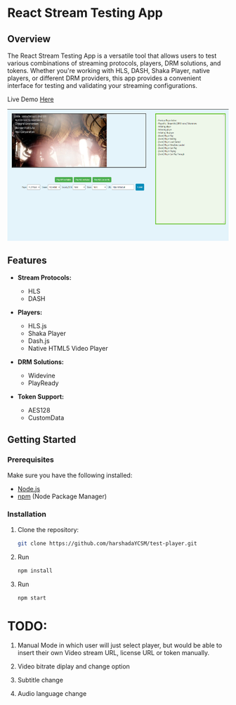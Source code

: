# React Stream Testing App

## Overview

The React Stream Testing App is a versatile tool that allows users to test various combinations of streaming protocols, players, DRM solutions, and tokens. Whether you're working with HLS, DASH, Shaka Player, native players, or different DRM providers, this app provides a convenient interface for testing and validating your streaming configurations.

Live Demo <a href="https://harshadaycsm.github.io/test-player/">Here</a>

<img src="test-player.png" height="300px"></img>

## Features

- **Stream Protocols:**
  - HLS
  - DASH

- **Players:**
  - HLS.js
  - Shaka Player
  - Dash.js
  - Native HTML5 Video Player

- **DRM Solutions:**
  - Widevine
  - PlayReady

- **Token Support:**
  - AES128
  - CustomData

## Getting Started

### Prerequisites

Make sure you have the following installed:

- [Node.js](https://nodejs.org/)
- [npm](https://www.npmjs.com/) (Node Package Manager)

### Installation

1. Clone the repository:

   ```bash
   git clone https://github.com/harshadaYCSM/test-player.git

2. Run 
   ```bash
   npm install

3. Run 
   ```bash
   npm start


# TODO:
1. Manual Mode in which user will just select player, but would be able to insert their own Video stream URL, license URL or token manually.
  
2. Video bitrate diplay and change option

3. Subtitle change

4. Audio language change